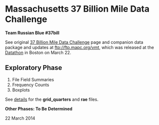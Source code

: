 Massachusetts 37 Billion Mile Data Challenge
============================================

**Team Russian Blue #37bill**

See original [37 Billion Mile Data Challenge](http://www.37billionmilechallenge.org/) page and companion data package and updates at ftp://ftp.mapc.org/vmt, which was released at the [Datathon](http://www.37billionmilechallenge.org/#datathon) in Boston on March 22.

Exploratory Phase
-----------------

1. File Field Summaries
2. Frequency Counts
3. Boxplots

See [details](exploratory/README.md) for the **grid_quarters** and **rae** files.

**Other Phases: To Be Determined**


22 March 2014
